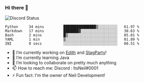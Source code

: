 ### Hi there 👋

![Discord Status](https://discord.c99.nl/widget/theme-1/702385226407608341.png)

<!--START_SECTION:waka-->

```text
Python     34 mins         ███████████████▒░░░░░░░░░   61.97 %
Markdown   17 mins         ███████▓░░░░░░░░░░░░░░░░░   30.63 %
Bash       2 mins          █▒░░░░░░░░░░░░░░░░░░░░░░░   05.01 %
YAML       1 min           ▒░░░░░░░░░░░░░░░░░░░░░░░░   01.89 %
INI        0 secs          ░░░░░░░░░░░░░░░░░░░░░░░░░   00.51 %
```

<!--END_SECTION:waka-->
- 🔭 I’m currently working on [Edith](https://github.com/NeilDevelopment/Edith) and [StagParty](https://github.com/StagParty)!
- 🌱 I’m currently learning Java
- 👯 I’m looking to collaborate on pretty much anything
- 📫 How to reach me: Discord : ItsNeil#0001
- ⚡ Fun fact: I'm the owner of Neil Development!
